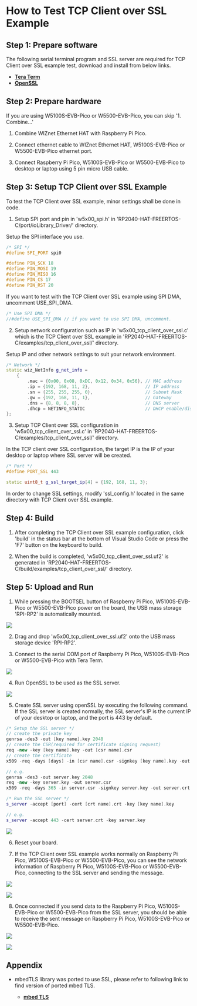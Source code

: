 # How to Test TCP Client over SSL Example



## Step 1: Prepare software

The following serial terminal program and SSL server are required for TCP Client over SSL example test, download and install from below links.

- [**Tera Term**][link-tera_term]
- [**OpenSSL**][link-openssl]



## Step 2: Prepare hardware

If you are using W5100S-EVB-Pico or W5500-EVB-Pico, you can skip '1. Combine...'

1. Combine WIZnet Ethernet HAT with Raspberry Pi Pico.

2. Connect ethernet cable to WIZnet Ethernet HAT, W5100S-EVB-Pico or W5500-EVB-Pico ethernet port.

3. Connect Raspberry Pi Pico, W5100S-EVB-Pico or W5500-EVB-Pico to desktop or laptop using 5 pin micro USB cable.



## Step 3: Setup TCP Client over SSL Example

To test the TCP Client over SSL example, minor settings shall be done in code.

1. Setup SPI port and pin in 'w5x00_spi.h' in 'RP2040-HAT-FREERTOS-C/port/ioLibrary_Driver/' directory.

Setup the SPI interface you use.

```cpp
/* SPI */
#define SPI_PORT spi0

#define PIN_SCK 18
#define PIN_MOSI 19
#define PIN_MISO 16
#define PIN_CS 17
#define PIN_RST 20
```

If you want to test with the TCP Client over SSL example using SPI DMA, uncomment USE_SPI_DMA.

```cpp
/* Use SPI DMA */
//#define USE_SPI_DMA // if you want to use SPI DMA, uncomment.
```

2. Setup network configuration such as IP in 'w5x00_tcp_client_over_ssl.c' which is the TCP Client over SSL example in 'RP2040-HAT-FREERTOS-C/examples/tcp_client_over_ssl/' directory.



Setup IP and other network settings to suit your network environment.

```cpp
/* Network */
static wiz_NetInfo g_net_info =
    {
        .mac = {0x00, 0x08, 0xDC, 0x12, 0x34, 0x56}, // MAC address
        .ip = {192, 168, 11, 2},                     // IP address
        .sn = {255, 255, 255, 0},                    // Subnet Mask
        .gw = {192, 168, 11, 1},                     // Gateway
        .dns = {8, 8, 8, 8},                         // DNS server
        .dhcp = NETINFO_STATIC                       // DHCP enable/disable
};
```

3. Setup TCP Client over SSL configuration in 'w5x00_tcp_client_over_ssl.c' in 'RP2040-HAT-FREERTOS-C/examples/tcp_client_over_ssl/' directory.

In the TCP client over SSL configuration, the target IP is the IP of your desktop or laptop where SSL server will be created.

```cpp
/* Port */
#define PORT_SSL 443

static uint8_t g_ssl_target_ip[4] = {192, 168, 11, 3};
```

In order to change SSL settings, modify 'ssl_config.h' located in the same directory with TCP Client over SSL example.



## Step 4: Build

1. After completing the TCP Client over SSL example configuration, click 'build' in the status bar at the bottom of Visual Studio Code or press the 'F7' button on the keyboard to build.

2. When the build is completed, 'w5x00_tcp_client_over_ssl.uf2' is generated in 'RP2040-HAT-FREERTOS-C/build/examples/tcp_client_over_ssl/' directory.



## Step 5: Upload and Run

1. While pressing the BOOTSEL button of Raspberry Pi Pico, W5100S-EVB-Pico or W5500-EVB-Pico power on the board, the USB mass storage 'RPI-RP2' is automatically mounted.

![][link-raspberry_pi_pico_usb_mass_storage]

2. Drag and drop 'w5x00_tcp_client_over_ssl.uf2' onto the USB mass storage device 'RPI-RP2'.

3. Connect to the serial COM port of Raspberry Pi Pico, W5100S-EVB-Pico or W5500-EVB-Pico with Tera Term.

![][link-connect_to_serial_com_port]

4. Run OpenSSL to be used as the SSL server.

![][link-run_openssl]

5. Create SSL server using openSSL by executing the following command. If the SSL server is created normally, the SSL server's IP is the current IP of your desktop or laptop, and the port is 443 by default.

```cpp
/* Setup the SSL server */
// create the private key
genrsa -des3 -out [key name].key 2048
// create the CSR(required for certificate signing request)
req -new -key [key name].key -out [csr name].csr
// create the certificate
x509 -req -days [days] -in [csr name].csr -signkey [key name].key -out [crt name].crt

// e.g.
genrsa -des3 -out server.key 2048
req -new -key server.key -out server.csr
x509 -req -days 365 -in server.csr -signkey server.key -out server.crt

/* Run the SSL server */
s_server -accept [port] -cert [crt name].crt -key [key name].key

// e.g.
s_server -accept 443 -cert server.crt -key server.key
```

![][link-create_ssl_server_using_openssl]

6. Reset your board.

7. If the TCP Client over SSL example works normally on Raspberry Pi Pico, W5100S-EVB-Pico or W5500-EVB-Pico, you can see the network information of Raspberry Pi Pico, W5100S-EVB-Pico or W5500-EVB-Pico, connecting to the SSL server and sending the message.

![][link-see_network_information_of_raspberry_pi_pico_connecting_to_ssl_server_and_sending_message_1]

![][link-see_network_information_of_raspberry_pi_pico_connecting_to_ssl_server_and_sending_message_2]

8. Once connected if you send data to the Raspberry Pi Pico, W5100S-EVB-Pico or W5500-EVB-Pico from the SSL server, you should be able to receive the sent message on Raspberry Pi Pico, W5100S-EVB-Pico or W5500-EVB-Pico.

![][link-receive_sent_message_1]

![][link-receive_sent_message_2]



## Appendix

- mbedTLS library was ported to use SSL, please refer to following link to find version of ported mbed TLS.

	- [**mbed TLS**][link-mbed_tls]



<!--
Link
-->

[link-tera_term]: https://osdn.net/projects/ttssh2/releases/
[link-openssl]: https://www.openssl.org/source/
[link-raspberry_pi_pico_usb_mass_storage]: https://github.com/Wiznet/RP2040-HAT-FREERTOS-C/blob/main/static/images/tcp_client_over_ssl/raspberry_pi_pico_usb_mass_storage.png
[link-connect_to_serial_com_port]: https://github.com/Wiznet/RP2040-HAT-FREERTOS-C/blob/main/static/images/tcp_client_over_ssl/connect_to_serial_com_port.png
[link-run_openssl]: https://github.com/Wiznet/RP2040-HAT-FREERTOS-C/blob/main/static/images/tcp_client_over_ssl/run_openssl.png
[link-create_ssl_server_using_openssl]: https://github.com/Wiznet/RP2040-HAT-FREERTOS-C/blob/main/static/images/tcp_client_over_ssl/create_ssl_server_using_openssl.png
[link-see_network_information_of_raspberry_pi_pico_connecting_to_ssl_server_and_sending_message_1]: https://github.com/Wiznet/RP2040-HAT-FREERTOS-C/blob/main/static/images/tcp_client_over_ssl/see_network_information_of_raspberry_pi_pico_connecting_to_ssl_server_and_sending_message_1.png
[link-see_network_information_of_raspberry_pi_pico_connecting_to_ssl_server_and_sending_message_2]: https://github.com/Wiznet/RP2040-HAT-FREERTOS-C/blob/main/static/images/tcp_client_over_ssl/see_network_information_of_raspberry_pi_pico_connecting_to_ssl_server_and_sending_message_2.png
[link-receive_sent_message_1]: https://github.com/Wiznet/RP2040-HAT-FREERTOS-C/blob/main/static/images/tcp_client_over_ssl/receive_sent_message_1.png
[link-receive_sent_message_2]: https://github.com/Wiznet/RP2040-HAT-FREERTOS-C/blob/main/static/images/tcp_client_over_ssl/receive_sent_message_2.png
[link-mbed_tls]: https://github.com/ARMmbed/mbedtls/tree/662deb38d61bb1fc6392c55a5134d1bd1a116118
